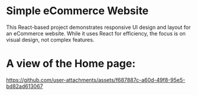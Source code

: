 # Simple eCommerce Website 

This React-based project demonstrates responsive UI design and layout for an eCommerce website. While it uses React for efficiency, the focus is on visual design, not complex features.
# A view of the Home page:
https://github.com/user-attachments/assets/f687887c-a60d-49f8-95e5-bd82ad613067










